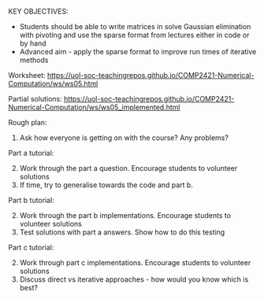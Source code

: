 KEY OBJECTIVES:

- Students should be able to write matrices in solve Gaussian elimination with pivoting and use the sparse format from lectures either in code or by hand
- Advanced aim - apply the sparse format to improve run times of iterative methods 

Worksheet:
https://uol-soc-teachingrepos.github.io/COMP2421-Numerical-Computation/ws/ws05.html

Partial solutions:
https://uol-soc-teachingrepos.github.io/COMP2421-Numerical-Computation/ws/ws05_implemented.html


Rough plan:

1. Ask how everyone is getting on with the course? Any problems?

Part a tutorial:

2. Work through the part a question. Encourage students to volunteer solutions
3. If time, try to generalise towards the code and part b.

Part b tutorial:

2. Work through the part b implementations. Encourage students to volunteer solutions
3. Test solutions with part a answers. Show how to do this testing

Part c tutorial:

2. Work through part c implementations. Encourage students to volunteer solutions
3. Discuss direct vs iterative approaches - how would you know which is best?
